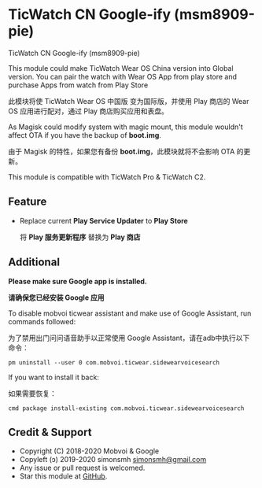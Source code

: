 # TicWatch CN Google-ify (msm8909-pie)
TicWatch CN Google-ify (msm8909-pie)

This module could make TicWatch Wear OS China version into Global version. You can pair the watch with Wear OS App from play store and purchase Apps from watch from Play Store

此模块将使 TicWatch Wear OS 中国版 变为国际版，并使用 Play 商店的 Wear OS 应用进行配对，通过 Play 商店购买应用和表盘。

As Magisk could modify system with magic mount, this module wouldn't affect OTA if you have the backup of **boot.img**.

由于 Magisk 的特性，如果您有备份 **boot.img**，此模块就将不会影响 OTA 的更新。

This module is compatible with TicWatch Pro & TicWatch C2.

## Feature

- Replace current **Play Service Updater** to **Play Store**

   将 **Play 服务更新程序** 替换为 **Play 商店**

## Additional

**Please make sure Google app is installed.**

**请确保您已经安装 Google 应用**

To disable mobvoi ticwear assistant and make use of Google Assistant, run commands followed:

为了禁用出门问问语音助手以正常使用 Google Assistant，请在adb中执行以下命令：
```
pm uninstall --user 0 com.mobvoi.ticwear.sidewearvoicesearch
```
If you want to install it back:

如果需要恢复：
```
cmd package install-existing com.mobvoi.ticwear.sidewearvoicesearch
```

## Credit & Support

* Copyright (C) 2018-2020 Mobvoi & Google
* Copyleft (ↄ) 2019-2020 simonsmh <simonsmh@gmail.com>
* Any issue or pull request is welcomed.
* Star this module at [GitHub](https://github.com/Magisk-Modules-Repo/ticwatch-googleify).
